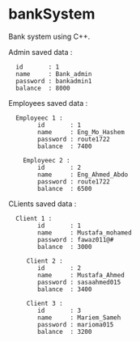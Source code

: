 # bankSystem
Bank system using C++. 

Admin saved data :

      id       : 1
      name     : Bank_admin
      password : bankadmin1
      balance  : 8000

Employees saved data : 

      Employeec 1 :
            id       : 1
            name     : Eng_Mo_Hashem
            password : route1722
            balance  : 7400
            
        Employeec 2 :
            id       : 2
            name     : Eng_Ahmed_Abdo
            password : route1722
            balance  : 6500
            
CLients saved data :            

      Client 1 :
            id       : 1
            name     : Mustafa_mohamed
            password : fawaz011@#
            balance  : 3000
            
         Client 2 :
            id       : 2
            name     : Mustafa_Ahmed
            password : sasaahmed015
            balance  : 3400
            
         Client 3 :
            id       : 3
            name     : Mariem_Sameh
            password : marioma015
            balance  : 3200
                    

